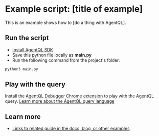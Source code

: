 # Example script: [title of example]

This is an example shows how to [do a thing with AgentQL].

## Run the script

- [Install AgentQL SDK](https://docs.agentql.com/installation/sdk-installation)
- Save this python file locally as **main.py**
- Run the following command from the project's folder:

```bash
python3 main.py
```

## Play with the query

Install the [AgentQL Debugger Chrome extension](https://docs.agentql.com/installation/chrome-extension-installation) to play with the AgentQL query. [Learn more about the AgentQL query language](https://docs.agentql.com/agentql-query/query-intro)

## Learn more

- [Links to related guide in the docs, blog, or other examples](https://docs.agentql.com/avoiding-bot-detection/user-like-behavior)
